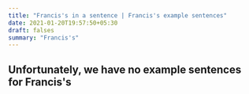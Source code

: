 ```yaml
---
title: "Francis's in a sentence | Francis's example sentences"
date: 2021-01-20T19:57:50+05:30
draft: falses
summary: "Francis's"
---
```

## Unfortunately, we have no example sentences for Francis's                 
